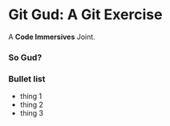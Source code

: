 # Git Gud: A Git Exercise

A **Code Immersives** Joint.

### So Gud?

### Bullet list

* thing 1
* thing 2
* thing 3